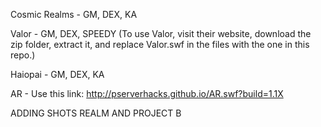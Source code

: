 Cosmic Realms - GM, DEX, KA

Valor - GM, DEX, SPEEDY (To use Valor, visit their website, download the zip folder, extract it, and replace Valor.swf in the files with the one in this repo.)

Haiopai - GM, DEX, KA

AR - Use this link: http://pserverhacks.github.io/AR.swf?build=1.1X

ADDING SHOTS REALM AND PROJECT B
